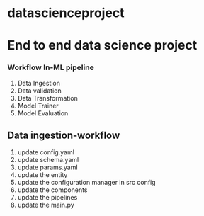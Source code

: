 # datascienceproject
# End to end data science project

### Workflow In-ML pipeline
1. Data Ingestion
2. Data validation
3. Data Transformation
4. Model Trainer
5. Model Evaluation

## Data ingestion-workflow
1. update config.yaml
2. update schema.yaml
3. update params.yaml
4. update the entity
5. update the configuration manager in src config
6. update the components
7. update the pipelines
8. update the main.py